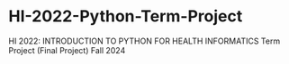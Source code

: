 # HI-2022-Python-Term-Project
HI 2022: INTRODUCTION TO PYTHON FOR HEALTH INFORMATICS Term Project (Final Project) Fall 2024
